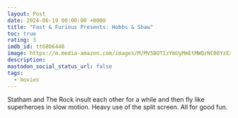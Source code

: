 ```yaml
---
layout: Post
date: 2024-06-19 00:00:00 +0000
title: "Fast & Furious Presents: Hobbs & Shaw"
toc: true
rating: 3
imdb_id: tt6806448
image: https://m.media-amazon.com/images/M/MV5BOTIzYmUyMmEtMWQzNC00YzExLTk3MzYtZTUzYjMyMmRiYzIwXkEyXkFqcGdeQXVyMDM2NDM2MQ@@._V1_SX300.jpg
description: 
mastodon_social_status_url: false
tags: 
  - movies
---
```




Statham and The Rock insult each other for a while and then fly like superheroes in slow motion. Heavy use of the split screen. All for good fun.
